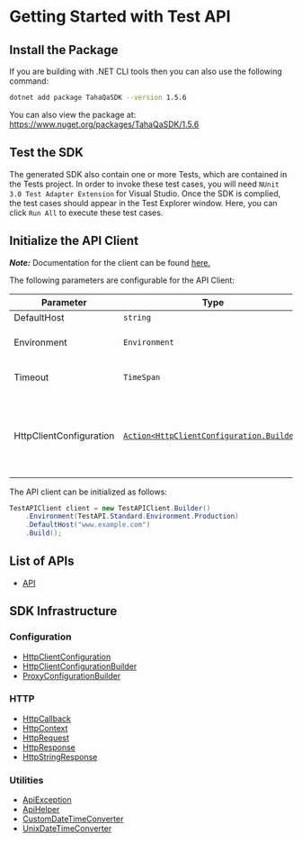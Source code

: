 
# Getting Started with Test API

## Install the Package

If you are building with .NET CLI tools then you can also use the following command:

```bash
dotnet add package TahaQaSDK --version 1.5.6
```

You can also view the package at:
https://www.nuget.org/packages/TahaQaSDK/1.5.6

## Test the SDK

The generated SDK also contain one or more Tests, which are contained in the Tests project. In order to invoke these test cases, you will need `NUnit 3.0 Test Adapter Extension` for Visual Studio. Once the SDK is complied, the test cases should appear in the Test Explorer window. Here, you can click `Run All` to execute these test cases.

## Initialize the API Client

**_Note:_** Documentation for the client can be found [here.](https://www.github.com/tahaali2000/taha-qa-dotnet-sdk/tree/1.5.6/doc/client.md)

The following parameters are configurable for the API Client:

| Parameter | Type | Description |
|  --- | --- | --- |
| DefaultHost | `string` | *Default*: `"www.example.com"` |
| Environment | `Environment` | The API environment. <br> **Default: `Environment.Production`** |
| Timeout | `TimeSpan` | Http client timeout.<br>*Default*: `TimeSpan.FromSeconds(100)` |
| HttpClientConfiguration | [`Action<HttpClientConfiguration.Builder>`](https://www.github.com/tahaali2000/taha-qa-dotnet-sdk/tree/1.5.6/doc/http-client-configuration-builder.md) | Action delegate that configures the HTTP client by using the HttpClientConfiguration.Builder for customizing API call settings.<br>*Default*: `new HttpClient()` |

The API client can be initialized as follows:

```csharp
TestAPIClient client = new TestAPIClient.Builder()
    .Environment(TestAPI.Standard.Environment.Production)
    .DefaultHost("www.example.com")
    .Build();
```

## List of APIs

* [API](https://www.github.com/tahaali2000/taha-qa-dotnet-sdk/tree/1.5.6/doc/controllers/api.md)

## SDK Infrastructure

### Configuration

* [HttpClientConfiguration](https://www.github.com/tahaali2000/taha-qa-dotnet-sdk/tree/1.5.6/doc/http-client-configuration.md)
* [HttpClientConfigurationBuilder](https://www.github.com/tahaali2000/taha-qa-dotnet-sdk/tree/1.5.6/doc/http-client-configuration-builder.md)
* [ProxyConfigurationBuilder](https://www.github.com/tahaali2000/taha-qa-dotnet-sdk/tree/1.5.6/doc/proxy-configuration-builder.md)

### HTTP

* [HttpCallback](https://www.github.com/tahaali2000/taha-qa-dotnet-sdk/tree/1.5.6/doc/http-callback.md)
* [HttpContext](https://www.github.com/tahaali2000/taha-qa-dotnet-sdk/tree/1.5.6/doc/http-context.md)
* [HttpRequest](https://www.github.com/tahaali2000/taha-qa-dotnet-sdk/tree/1.5.6/doc/http-request.md)
* [HttpResponse](https://www.github.com/tahaali2000/taha-qa-dotnet-sdk/tree/1.5.6/doc/http-response.md)
* [HttpStringResponse](https://www.github.com/tahaali2000/taha-qa-dotnet-sdk/tree/1.5.6/doc/http-string-response.md)

### Utilities

* [ApiException](https://www.github.com/tahaali2000/taha-qa-dotnet-sdk/tree/1.5.6/doc/api-exception.md)
* [ApiHelper](https://www.github.com/tahaali2000/taha-qa-dotnet-sdk/tree/1.5.6/doc/api-helper.md)
* [CustomDateTimeConverter](https://www.github.com/tahaali2000/taha-qa-dotnet-sdk/tree/1.5.6/doc/custom-date-time-converter.md)
* [UnixDateTimeConverter](https://www.github.com/tahaali2000/taha-qa-dotnet-sdk/tree/1.5.6/doc/unix-date-time-converter.md)

